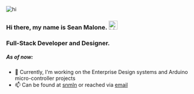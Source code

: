 <img src="./img/header-axwt.png" alt="hi">

### Hi there, my name is Sean Malone.  <img src="https://user-images.githubusercontent.com/1303154/88677602-1635ba80-d120-11ea-84d8-d263ba5fc3c0.gif" width="24px" alt="hi">
### Full-Stack Developer and Designer.


<!--
**axwt/axwt** is a ✨ _special_ ✨ repository because its `README.md` (this file) appears on your GitHub profile.

Here are some ideas to get you started:

- 🔭 I’m currently working on ...
- 🌱 I’m currently learning ...
- 👯 I’m looking to collaborate on ...
- 🤔 I’m looking for help with ...
- 💬 Ask me about ...
- 📫 How to reach me: ...
- 😄 Pronouns: ...
- ⚡ Fun fact: ...
-->
##### As of now:
- 🔭 Currently, I'm working on the Enterprise Design systems and Arduino micro-controller projects
- 📫 Can be found at [snmln](https://snmln.com) or reached via [email](mailto:snmln.dev@gmail.com)
